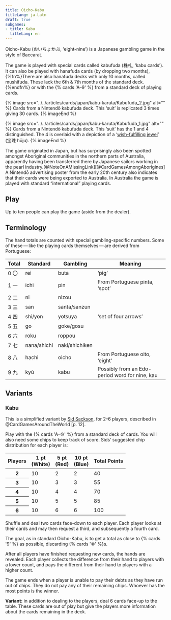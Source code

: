 ```yaml
---
title: Oicho-Kabu
titleLang: ja-Latn
draft: true
subgames:
- title: Kabu
  titleLang: en
---
```


<p class="lead"><span class="noun" lang="ja-Latn">Oicho-Kabu</span> (<span lang="ja">おいちょかぶ</span>,
‘eight-nine’) is a Japanese gambling game in the style of Baccarat.</p>

<!-- excerpt -->

The game is played with special cards called <span
lang="ja-Latn">kabufuda</span> (<span lang="ja">株札</span>, ‘<span
lang="ja-Latn">kabu</span> cards’). It can also be played with <span
lang="ja-Latn">hanafuda</span> cards (by dropping two months),{%fn%}There are
also <span lang="ja-Latn">hanafuda</span> decks with only 10 months, called
<span lang="ja-Latn">mushifuda</span>. These lack the 6th &amp; 7th months of
the standard deck.{%endfn%} or with the {% cards 'A–9' %} from a standard deck
of playing cards.

{% image src="../../articles/cards/japan/kabu-karuta/Kabufuda_2.jpg" alt="" %}
Cards from a <span class="noun" lang="ja-Latn">Nintendō</span> <span
lang="ja-Latn">kabufuda</span> deck. This ‘suit’ is replicated 3 times giving 30
cards.
{% imageEnd %}

{% image src="../../articles/cards/japan/kabu-karuta/Kabufuda_1.jpg" alt="" %}
Cards from a <span class="noun" lang="ja-Latn">Nintendō</span> <span
lang="ja-Latn">kabufuda</span> deck. This ‘suit’ has the <Cards>1</Cards> and
<Cards>4</Cards> distinguished. The <Cards>4</Cards> is overlaid with a
depiction of a ‘[wish-fulfilling
jewel](https://en.wikipedia.org/wiki/Cintamani)’ (<span lang="ja">宝珠</span>
<span lang="ja-Latn">hōju</span>).
{% imageEnd %}

The game originated in Japan, but has surprisingly also been spotted amongst
Aboriginal communities in the northern parts of Australia, apparently having
been transferred there by Japanese sailors working in the pearl
industry.[@NoteOnAMissingLink][@CardGamesAmongAborigines] A <span class="noun"
lang="ja-Latn">Nintendō</span> advertising poster from the early 20th century
also indicates that their cards were being exported to Australia. In Australia
the game is played with standard “international” playing cards.

## Play

Up to ten people can play the game (aside from the dealer).

## Terminology

The hand totals are counted with special gambling-specific numbers. Some of
these — like the playing cards themselves — are derived from Portuguese:

<table class="table">
<thead>
    <tr>
    <th>Total</th>
    <th>Standard</th>
    <th>Gambling</th>
    <th>Meaning</th>
    </tr>
</thead>
<tbody>
    <tr>
    <td>0 <span lang="ja">〇</span></td>
    <td><span lang="ja-Latn">rei</span></td>
    <td><span lang="ja-Latn">buta</span></td>
    <td>‘pig’</td>
    </tr>
    <tr>
    <td>1 <span lang="ja">一</span></td>
    <td><span lang="ja-Latn">ichi</span></td>
    <td><span lang="ja-Latn">pin</span></td>
    <td>From Portuguese <span lang="pt">pinta</span>, ‘spot’</td>
    </tr>
    <tr>
    <td>2 <span lang="ja">二</span></td>
    <td><span lang="ja-Latn">ni</span></td>
    <td><span lang="ja-Latn">nizou</span></td>
    <td />
    </tr>
    <tr>
    <td>3 <span lang="ja">三</span></td>
    <td><span lang="ja-Latn">san</span></td>
    <td><span lang="ja-Latn">santa/sanzun</span></td>
    <td />
    </tr>
    <tr>
    <td>4 <span lang="ja">四</span></td>
    <td><span lang="ja-Latn">shi/yon</span></td>
    <td><span lang="ja-Latn">yotsuya</span></td>
    <td>‘set of four arrows’</td>
    </tr>
    <tr>
    <td>5 <span lang="ja">五</span></td>
    <td><span lang="ja-Latn">go</span></td>
    <td><span lang="ja-Latn">goke/gosu</span></td>
    <td />
    </tr>
    <tr>
    <td>6 <span lang="ja">六</span></td>
    <td><span lang="ja-Latn">roku</span></td>
    <td><span lang="ja-Latn">roppou</span></td>
    <td />
    </tr>
    <tr>
    <td>7 <span lang="ja">七</span></td>
    <td><span lang="ja-Latn">nana/shichi</span></td>
    <td><span lang="ja-Latn">naki/shichiken</span></td>
    <td />
    </tr>
    <tr>
    <td>8 <span lang="ja">八</span></td>
    <td><span lang="ja-Latn">hachi</span></td>
    <td><span lang="ja-Latn">oicho</span></td>
    <td>From Portuguese <span lang="pt">oito</span>, ‘eight’</td>
    </tr>
    <tr>
    <td>9 <span lang="ja">九</span></td>
    <td><span lang="ja-Latn">kyū</span></td>
    <td><span lang="ja-Latn">kabu</span></td>
    <td>Possibly from an Edo-period word for nine, <span lang="ja-Latn">kau</span></td>
    </tr>
</tbody>
</table>

## Variants

### Kabu

This is a simplified variant by [Sid Sackson](/articles/people/sid-sackson/), for 2–6 players, described in
@CardGamesAroundTheWorld [p. 12].

Play with the {% cards 'A–⑩' %} from a standard deck of cards. You will also
need some chips to keep track of score. Sids’ suggested chip distribution for
each player is:

<table class="table numeric">
    <thead>
    <tr>
        <th>Players</th>
        <th>1 pt<br />(White)</th>
        <th>5 pt<br />(Red)</th>
        <th>10 pt<br />(Blue)</th>
        <th>Total Points</th>
    </tr>
    </thead>
    <tbody>
    <tr>
        <th scope="row" class="text-center">2</td>
        <td>10</td>
        <td>2</td>
        <td>2</td>
        <td>40</td>
    </tr>
    <tr>
        <th scope="row" class="text-center">3</th>
        <td>10</td>
        <td>3</td>
        <td>3</td>
        <td>55</td>
    </tr>
    <tr>
        <th scope="row" class="text-center">4</th>
        <td>10</td>
        <td>4</td>
        <td>4</td>
        <td>70</td>
    </tr>
    <tr>
        <th scope="row" class="text-center">5</th>
        <td>10</td>
        <td>5</td>
        <td>5</td>
        <td>85</td>
    </tr>
    <tr>
        <th scope="row" class="text-center">6</th>
        <td>10</td>
        <td>6</td>
        <td>6</td>
        <td>100</td>
    </tr>
    </tbody>
</table>

Shuffle and deal two cards face-down to each player. Each player looks at their
cards and may then request a third, and subsequently a fourth card.

The goal, as in standard <span class="noun" lang="ja-Latn">Oicho-Kabu</span>, is to get a
total as close to {% cards '9' %} as possible, discarding {% cards '⑩' %}s.

After all players have finished requesting new cards, the hands are revealed.
Each player collects the difference from their hand to players with a lower
count, and pays the different from their hand to players with a higher count.

The game ends when a player is unable to pay their debts as they have run out of
chips. They do not pay any of their remaining chips. Whoever has the most points
is the winner.

**Variant:** in addition to dealing to the players, deal 6 cards
face-up to the table. These cards are out of play but give the players more
information about the cards remaining in the deck.
